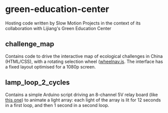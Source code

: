 # green-education-center
Hosting code written by Slow Motion Projects in the context of its collaboration with Lijiang's Green Education Center

## challenge_map
Contains code to drive the interactive map of ecological challenges in China (HTML/CSS), with a rotating selection wheel ([wheelnav.js](http://wheelnavjs.softwaretailoring.net/). The interface has a fixed layout optimised for a 1080p screen. 

## lamp_loop_2_cycles
Contains a simple Arduino script driving an 8-channel 5V relay board (like [this one](https://www.amazon.com/JBtek-Channel-Relay-Arduino-Raspberry/dp/B00KTELP3I/)) to animate a light array: each light of the array is lit for 12 seconds in a first loop, and then 1 second in a second loop.
